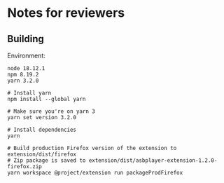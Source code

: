 # Notes for reviewers

## Building

Environment:

```
node 18.12.1
npm 8.19.2
yarn 3.2.0
```

```
# Install yarn
npm install --global yarn

# Make sure you're on yarn 3
yarn set version 3.2.0

# Install dependencies
yarn

# Build production Firefox version of the extension to extension/dist/firefox
# Zip package is saved to extension/dist/asbplayer-extension-1.2.0-firefox.zip
yarn workspace @project/extension run packageProdFirefox
```
